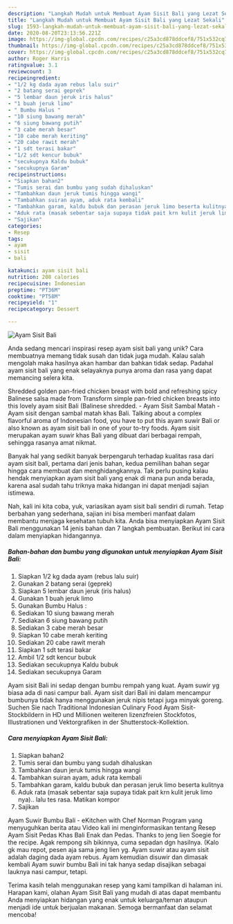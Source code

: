 ```yaml
---
description: "Langkah Mudah untuk Membuat Ayam Sisit Bali yang Lezat Sekali"
title: "Langkah Mudah untuk Membuat Ayam Sisit Bali yang Lezat Sekali"
slug: 1593-langkah-mudah-untuk-membuat-ayam-sisit-bali-yang-lezat-sekali
date: 2020-08-20T23:13:56.221Z
image: https://img-global.cpcdn.com/recipes/c25a3cd878ddcef8/751x532cq70/ayam-sisit-bali-foto-resep-utama.jpg
thumbnail: https://img-global.cpcdn.com/recipes/c25a3cd878ddcef8/751x532cq70/ayam-sisit-bali-foto-resep-utama.jpg
cover: https://img-global.cpcdn.com/recipes/c25a3cd878ddcef8/751x532cq70/ayam-sisit-bali-foto-resep-utama.jpg
author: Roger Harris
ratingvalue: 3.1
reviewcount: 3
recipeingredient:
- "1/2 kg dada ayam rebus lalu suir"
- "2 batang serai geprek"
- "5 lembar daun jeruk iris halus"
- "1 buah jeruk limo"
- " Bumbu Halus "
- "10 siung bawang merah"
- "6 siung bawang putih"
- "3 cabe merah besar"
- "10 cabe merah keriting"
- "20 cabe rawit merah"
- "1 sdt terasi bakar"
- "1/2 sdt kencur bubuk"
- "secukupnya Kaldu bubuk"
- "secukupnya Garam"
recipeinstructions:
- "Siapkan bahan2"
- "Tumis serai dan bumbu yang sudah dihaluskan"
- "Tambahkan daun jeruk tumis hingga wangi"
- "Tambahkan suiran ayam, aduk rata kembali"
- "Tambahkan garam, kaldu bubuk dan perasan jeruk limo beserta kulitnya"
- "Aduk rata (masak sebentar saja supaya tidak pait krn kulit jeruk limo nya).. lalu tes rasa. Matikan kompor"
- "Sajikan"
categories:
- Resep
tags:
- ayam
- sisit
- bali

katakunci: ayam sisit bali 
nutrition: 208 calories
recipecuisine: Indonesian
preptime: "PT36M"
cooktime: "PT58M"
recipeyield: "1"
recipecategory: Dessert

---
```



![Ayam Sisit Bali](https://img-global.cpcdn.com/recipes/c25a3cd878ddcef8/751x532cq70/ayam-sisit-bali-foto-resep-utama.jpg)

Anda sedang mencari inspirasi resep ayam sisit bali yang unik? Cara membuatnya memang tidak susah dan tidak juga mudah. Kalau salah mengolah maka hasilnya akan hambar dan bahkan tidak sedap. Padahal ayam sisit bali yang enak selayaknya punya aroma dan rasa yang dapat memancing selera kita.

Shredded golden pan-fried chicken breast with bold and refreshing spicy Balinese salsa made from Transform simple pan-fried chicken breasts into this lovely ayam sisit Bali (Balinese shredded. - Ayam Sisit Sambal Matah - Ayam sisit dengan sambal matah khas Bali. Talking about a complex flavorful aroma of Indonesian food, you have to put this ayam suwir Bali or also known as ayam sisit bali in one of your to-try foods. Ayam sisit merupakan ayam suwir khas Bali yang dibuat dari berbagai rempah, sehingga rasanya amat nikmat.

Banyak hal yang sedikit banyak berpengaruh terhadap kualitas rasa dari ayam sisit bali, pertama dari jenis bahan, kedua pemilihan bahan segar hingga cara membuat dan menghidangkannya. Tak perlu pusing kalau hendak menyiapkan ayam sisit bali yang enak di mana pun anda berada, karena asal sudah tahu triknya maka hidangan ini dapat menjadi sajian istimewa.


Nah, kali ini kita coba, yuk, variasikan ayam sisit bali sendiri di rumah. Tetap berbahan yang sederhana, sajian ini bisa memberi manfaat dalam membantu menjaga kesehatan tubuh kita. Anda bisa menyiapkan Ayam Sisit Bali menggunakan 14 jenis bahan dan 7 langkah pembuatan. Berikut ini cara dalam menyiapkan hidangannya.

<!--inarticleads1-->

##### Bahan-bahan dan bumbu yang digunakan untuk menyiapkan Ayam Sisit Bali:

1. Siapkan 1/2 kg dada ayam (rebus lalu suir)
1. Gunakan 2 batang serai (geprek)
1. Siapkan 5 lembar daun jeruk (iris halus)
1. Gunakan 1 buah jeruk limo
1. Gunakan  Bumbu Halus :
1. Sediakan 10 siung bawang merah
1. Sediakan 6 siung bawang putih
1. Sediakan 3 cabe merah besar
1. Siapkan 10 cabe merah keriting
1. Sediakan 20 cabe rawit merah
1. Siapkan 1 sdt terasi bakar
1. Ambil 1/2 sdt kencur bubuk
1. Sediakan secukupnya Kaldu bubuk
1. Sediakan secukupnya Garam


Ayam sisit Bali ini sedap dengan bumbu rempah yang kuat. Ayam suwir yg biasa ada di nasi campur bali. Ayam sisit dari Bali ini dalam mencampur bumbunya tidak hanya menggunakan jeruk nipis tetapi juga minyak goreng. Suchen Sie nach Traditional Indonesian Culinary Food Ayam Sisit-Stockbildern in HD und Millionen weiteren lizenzfreien Stockfotos, Illustrationen und Vektorgrafiken in der Shutterstock-Kollektion. 

<!--inarticleads2-->

##### Cara menyiapkan Ayam Sisit Bali:

1. Siapkan bahan2
1. Tumis serai dan bumbu yang sudah dihaluskan
1. Tambahkan daun jeruk tumis hingga wangi
1. Tambahkan suiran ayam, aduk rata kembali
1. Tambahkan garam, kaldu bubuk dan perasan jeruk limo beserta kulitnya
1. Aduk rata (masak sebentar saja supaya tidak pait krn kulit jeruk limo nya).. lalu tes rasa. Matikan kompor
1. Sajikan


Ayam Suwir Bumbu Bali - eKitchen with Chef Norman Program yang menyuguhkan berita atau Video kali ini menginformasikan tentang Resep Ayam Sisit Pedas Khas Bali Enak dan Pedas. Thanks to jeng Iien Soegie for the recipe. Agak rempong sih bikinnya, cuma sepadan dgn hasilnya. (Kalo gk mau repot, pesen aja sama jeng Iien yg. Ayam suwir atau ayam sisit adalah daging dada ayam rebus. Ayam kemudian disuwir dan dimasak kembali Ayam suwir bumbu Bali ini tak hanya sedap disajikan sebagai lauknya nasi campur, tetapi. 

Terima kasih telah menggunakan resep yang kami tampilkan di halaman ini. Harapan kami, olahan Ayam Sisit Bali yang mudah di atas dapat membantu Anda menyiapkan hidangan yang enak untuk keluarga/teman ataupun menjadi ide untuk berjualan makanan. Semoga bermanfaat dan selamat mencoba!
